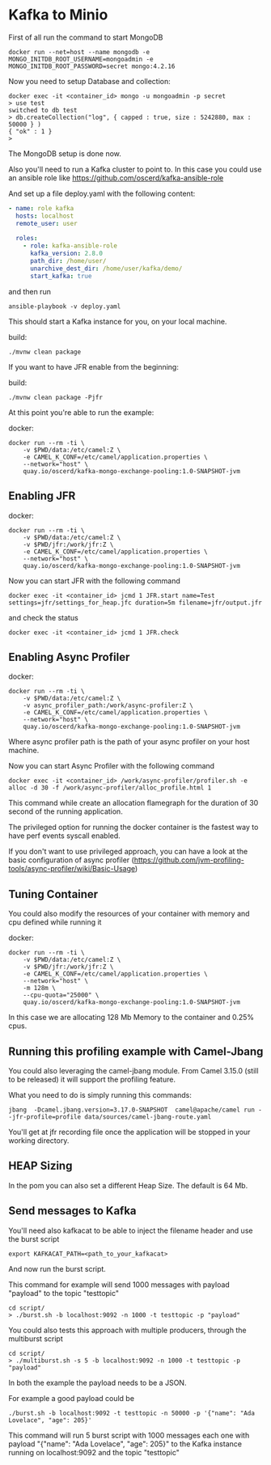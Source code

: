 # Kafka to Minio

First of all run the command to start MongoDB

```shell script
docker run --net=host --name mongodb -e MONGO_INITDB_ROOT_USERNAME=mongoadmin -e MONGO_INITDB_ROOT_PASSWORD=secret mongo:4.2.16
```

Now you need to setup Database and collection:

```shell script
docker exec -it <container_id> mongo -u mongoadmin -p secret
> use test
switched to db test
> db.createCollection("log", { capped : true, size : 5242880, max : 50000 } )
{ "ok" : 1 }
> 
```

The MongoDB setup is done now.

Also you'll need to run a Kafka cluster to point to. In this case you could use an ansible role like https://github.com/oscerd/kafka-ansible-role

And set up a file deploy.yaml with the following content:

```yaml
- name: role kafka
  hosts: localhost
  remote_user: user
  
  roles:
    - role: kafka-ansible-role
      kafka_version: 2.8.0
      path_dir: /home/user/
      unarchive_dest_dir: /home/user/kafka/demo/
      start_kafka: true
```

and then run

```shell script
ansible-playbook -v deploy.yaml
```

This should start a Kafka instance for you, on your local machine.

build:
```shell script
./mvnw clean package
```

If you want to have JFR enable from the beginning:

build:
```shell script
./mvnw clean package -Pjfr
```

At this point you're able to run the example:

docker:
```shell script
docker run --rm -ti \
    -v $PWD/data:/etc/camel:Z \
    -e CAMEL_K_CONF=/etc/camel/application.properties \
    --network="host" \
    quay.io/oscerd/kafka-mongo-exchange-pooling:1.0-SNAPSHOT-jvm
```

## Enabling JFR 

docker:
```shell script
docker run --rm -ti \
    -v $PWD/data:/etc/camel:Z \
    -v $PWD/jfr:/work/jfr:Z \
    -e CAMEL_K_CONF=/etc/camel/application.properties \
    --network="host" \
    quay.io/oscerd/kafka-mongo-exchange-pooling:1.0-SNAPSHOT-jvm
```

Now you can start JFR with the following command

```
docker exec -it <container_id> jcmd 1 JFR.start name=Test settings=jfr/settings_for_heap.jfc duration=5m filename=jfr/output.jfr
```

and check the status

```
docker exec -it <container_id> jcmd 1 JFR.check
```

## Enabling Async Profiler 

docker:
```shell script
docker run --rm -ti \
    -v $PWD/data:/etc/camel:Z \
    -v async_profiler_path:/work/async-profiler:Z \
    -e CAMEL_K_CONF=/etc/camel/application.properties \
    --network="host" \
    quay.io/oscerd/kafka-mongo-exchange-pooling:1.0-SNAPSHOT-jvm
```

Where async profiler path is the path of your async profiler on your host machine.

Now you can start Async Profiler with the following command

```
docker exec -it <container_id> /work/async-profiler/profiler.sh -e alloc -d 30 -f /work/async-profiler/alloc_profile.html 1
```

This command while create an allocation flamegraph for the duration of 30 second of the running application.

The privileged option for running the docker container is the fastest way to have perf events syscall enabled.

If you don't want to use privileged approach, you can have a look at the basic configuration of async profiler (https://github.com/jvm-profiling-tools/async-profiler/wiki/Basic-Usage)

## Tuning Container

You could also modify the resources of your container with memory and cpu defined while running it

docker:
```shell script
docker run --rm -ti \
    -v $PWD/data:/etc/camel:Z \
    -v $PWD/jfr:/work/jfr:Z \ 
    -e CAMEL_K_CONF=/etc/camel/application.properties \ 
    --network="host" \ 
    -m 128m \ 
    --cpu-quota="25000" \ 
    quay.io/oscerd/kafka-mongo-exchange-pooling:1.0-SNAPSHOT-jvm
```

In this case we are allocating 128 Mb Memory to the container and 0.25% cpus.

## Running this profiling example with Camel-Jbang

You could also leveraging the camel-jbang module. From Camel 3.15.0 (still to be released) it will support the profiling feature.

What you need to do is simply running this commands:

```shell script
jbang  -Dcamel.jbang.version=3.17.0-SNAPSHOT  camel@apache/camel run --jfr-profile=profile data/sources/camel-jbang-route.yaml
```

You'll get at jfr recording file once the application will be stopped in your working directory.

## HEAP Sizing

In the pom you can also set a different Heap Size. The default is 64 Mb.

## Send messages to Kafka

You'll need also kafkacat to be able to inject the filename header and use the burst script

```shell script
export KAFKACAT_PATH=<path_to_your_kafkacat>
```

And now run the burst script.

This command for example will send 1000 messages with payload "payload" to the topic "testtopic"

```shell script
cd script/
> ./burst.sh -b localhost:9092 -n 1000 -t testtopic -p "payload"
```

You could also tests this approach with multiple producers, through the multiburst script

```shell script
cd script/
> ./multiburst.sh -s 5 -b localhost:9092 -n 1000 -t testtopic -p "payload"
```

In both the example the payload needs to be a JSON.

For example a good payload could be 

```shell script
./burst.sh -b localhost:9092 -t testtopic -n 50000 -p '{"name": "Ada Lovelace", "age": 205}'
```

This command will run 5 burst script with 1000 messages each one with payload "{"name": "Ada Lovelace", "age": 205}" to the Kafka instance running on localhost:9092 and the topic "testtopic"




